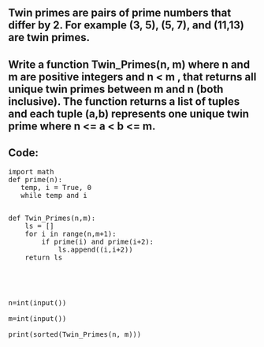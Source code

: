 ## Twin primes are pairs of prime numbers that differ by 2. For example (3, 5), (5, 7), and (11,13) are twin primes.
## Write a function Twin_Primes(n, m) where n and m are positive integers and n < m , that returns all unique twin primes between m and n (both inclusive). The function returns a list of tuples and each tuple (a,b) represents one unique twin prime where n <= a < b <= m.

## Code:
<p>
 <pre>
import math
def prime(n): 
   temp, i = True, 0   
   while temp and i<math.sqrt(n):  
       if (n%i) == 0:   
           temp = False
       i++
   return(temp)   
</p>
<p>
def Twin_Primes(n,m):  
    ls = []       
    for i in range(n,m+1):   
        if prime(i) and prime(i+2):   
            ls.append((i,i+2))   
    return ls  
  </p>
           
n=int(input())  
m=int(input())   
print(sorted(Twin_Primes(n, m)))  
  </pre>
  
